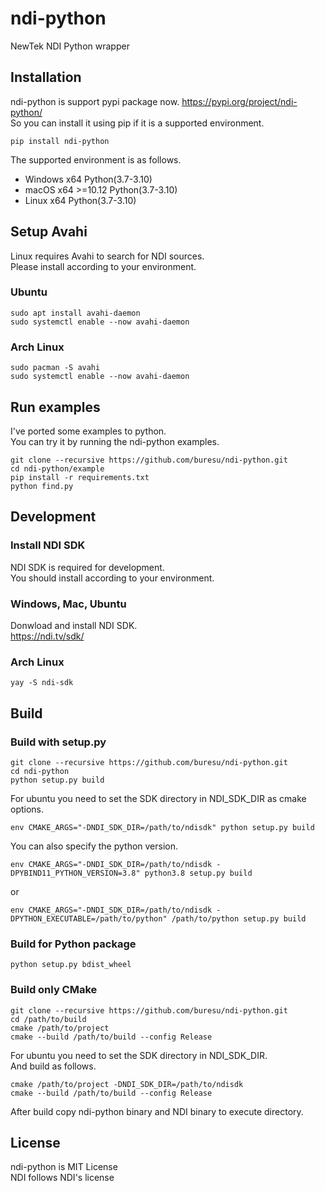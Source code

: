 # ndi-python
NewTek NDI Python wrapper

## Installation
ndi-python is support pypi package now. https://pypi.org/project/ndi-python/  
So you can install it using pip if it is a supported environment.  
```
pip install ndi-python
```
The supported environment is as follows.  
- Windows x64 Python(3.7-3.10)
- macOS x64 >=10.12 Python(3.7-3.10)
- Linux x64 Python(3.7-3.10)

## Setup Avahi
Linux requires Avahi to search for NDI sources.  
Please install according to your environment.  

### Ubuntu
```
sudo apt install avahi-daemon
sudo systemctl enable --now avahi-daemon
```

### Arch Linux
```
sudo pacman -S avahi
sudo systemctl enable --now avahi-daemon
```

## Run examples
I've ported some examples to python.  
You can try it by running the ndi-python examples.  
```
git clone --recursive https://github.com/buresu/ndi-python.git
cd ndi-python/example
pip install -r requirements.txt
python find.py
```

## Development

### Install NDI SDK
NDI SDK is required for development.  
You should install according to your environment.  

### Windows, Mac, Ubuntu
Donwload and install NDI SDK.  
https://ndi.tv/sdk/

### Arch Linux
```
yay -S ndi-sdk
```

## Build
### Build with setup.py
```
git clone --recursive https://github.com/buresu/ndi-python.git
cd ndi-python
python setup.py build
```
For ubuntu you need to set the SDK directory in NDI_SDK_DIR as cmake options.  
```
env CMAKE_ARGS="-DNDI_SDK_DIR=/path/to/ndisdk" python setup.py build
```
You can also specify the python version.  
```
env CMAKE_ARGS="-DNDI_SDK_DIR=/path/to/ndisdk -DPYBIND11_PYTHON_VERSION=3.8" python3.8 setup.py build
```
or
```
env CMAKE_ARGS="-DNDI_SDK_DIR=/path/to/ndisdk -DPYTHON_EXECUTABLE=/path/to/python" /path/to/python setup.py build
```

### Build for Python package
```
python setup.py bdist_wheel
```

### Build only CMake
```
git clone --recursive https://github.com/buresu/ndi-python.git
cd /path/to/build
cmake /path/to/project
cmake --build /path/to/build --config Release
```

For ubuntu you need to set the SDK directory in NDI_SDK_DIR.  
And build as follows.  
```
cmake /path/to/project -DNDI_SDK_DIR=/path/to/ndisdk
cmake --build /path/to/build --config Release
```
After build copy ndi-python binary and NDI binary to execute directory.  

## License
ndi-python is MIT License  
NDI follows NDI's license
